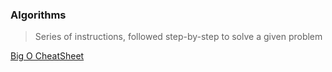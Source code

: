 ### Algorithms

> Series of instructions, followed step-by-step to solve a given problem

[Big O CheatSheet](https://www.bigocheatsheet.com/)
